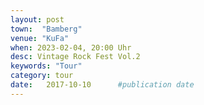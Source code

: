 ```yaml
---
layout: post
town:  "Bamberg"
venue: "KuFa"
when: 2023-02-04, 20:00 Uhr
desc: Vintage Rock Fest Vol.2
keywords: "Tour"
category: tour
date:   2017-10-10 		#publication date
---
```

